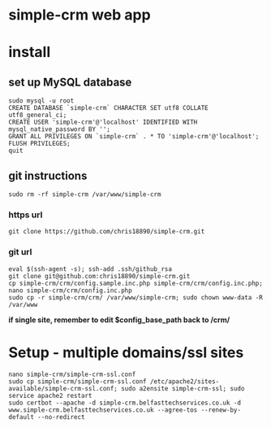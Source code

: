 simple-crm web app
============

# install

## set up MySQL database

```
sudo mysql -u root
CREATE DATABASE `simple-crm` CHARACTER SET utf8 COLLATE utf8_general_ci;
CREATE USER 'simple-crm'@'localhost' IDENTIFIED WITH mysql_native_password BY '';
GRANT ALL PRIVILEGES ON `simple-crm` . * TO 'simple-crm'@'localhost';
FLUSH PRIVILEGES;
quit
```

## git instructions

```
sudo rm -rf simple-crm /var/www/simple-crm
```

### https url

```
git clone https://github.com/chris18890/simple-crm.git
```

### git url

```
eval $(ssh-agent -s); ssh-add .ssh/github_rsa
git clone git@github.com:chris18890/simple-crm.git
cp simple-crm/crm/config.sample.inc.php simple-crm/crm/config.inc.php; nano simple-crm/crm/config.inc.php
sudo cp -r simple-crm/crm/ /var/www/simple-crm; sudo chown www-data -R /var/www
```

**if single site, remember to edit $config_base_path back to /crm/**

# Setup - multiple domains/ssl sites

```
nano simple-crm/simple-crm-ssl.conf
sudo cp simple-crm/simple-crm-ssl.conf /etc/apache2/sites-available/simple-crm-ssl.conf; sudo a2ensite simple-crm-ssl; sudo service apache2 restart
sudo certbot --apache -d simple-crm.belfasttechservices.co.uk -d www.simple-crm.belfasttechservices.co.uk --agree-tos --renew-by-default --no-redirect
```
